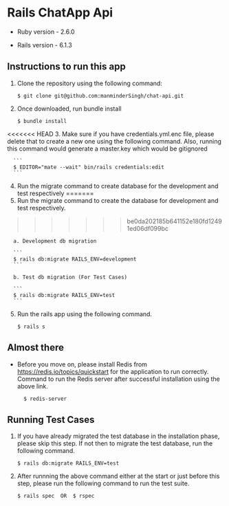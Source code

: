 
# Rails ChatApp Api

* Ruby version - 2.6.0

* Rails version - 6.1.3

## Instructions to run this app



1. Clone the repository using the following command:

      ```
      $ git clone git@github.com:manminderSingh/chat-api.git
      ```

2. Once downloaded, run bundle install

      ```
      $ bundle install
      ```

<<<<<<< HEAD
3. Make sure if you have credentials.yml.enc file, please delete that to create a new one using the following command. Also, running this command would generate a master.key which would be gitignored

      ```
      $ EDITOR="mate --wait" bin/rails credentials:edit
      ```


4. Run the migrate command to create database for the development and test respectively
=======
  3. Run the migrate command to create the database for development and test respectively.
>>>>>>> be0da202185b641152e180fd12491ed06df099bc
  
      a. Development db migration

      ```
      $ rails db:migrate RAILS_ENV=development
      ```

      b. Test db migration (For Test Cases)

      ```
      $ rails db:migrate RAILS_ENV=test
      ```

5. Run the rails app using the following command.

      ```
      $ rails s
      ```

## Almost there

* Before you move on, please install Redis from https://redis.io/topics/quickstart for the application to run correctly. Command to run the Redis server after successful installation using the above link.

    ```
      $ redis-server
     ```

## Running Test Cases

1. If you have already migrated the test database in the installation phase, please skip this step. If not then to migrate the test database, run the following command.

      ```
      $ rails db:migrate RAILS_ENV=test
      ```

2. After runnning the above command either at the start or just before this step, please run the following command to run the test suite.

      ```
      $ rails spec  OR  $ rspec
      ```
